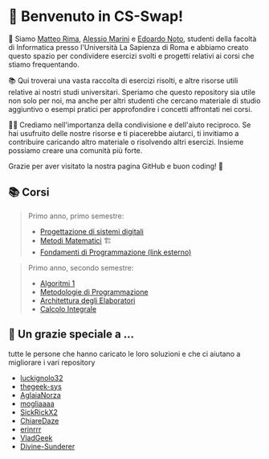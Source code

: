 # 👋 Benvenuto in CS-Swap!

🌟 Siamo [Matteo Rima](https://github.com/rimaout), [Alessio Marini](https://github.com/alem1105) e [Edoardo Noto](https://github.com/notedo), studenti della facoltà di Informatica presso l'Università La Sapienza di Roma e abbiamo creato questo spazio per condividere esercizi svolti e progetti relativi ai corsi che stiamo frequentando.

📚 Qui troverai una vasta raccolta di esercizi risolti, e altre risorse utili relative ai nostri studi universitari. Speriamo che questo repository sia utile non solo per noi, ma anche per altri studenti che cercano materiale di studio aggiuntivo o esempi pratici per approfondire i concetti affrontati nei corsi.

👨‍💻 Crediamo nell'importanza della condivisione e dell'aiuto reciproco. Se hai usufruito delle nostre risorse e ti piacerebbe aiutarci, ti invitiamo a contribuire caricando altro materiale o risolvendo altri esercizi. Insieme possiamo creare una comunità più forte.

Grazie per aver visitato la nostra pagina GitHub e buon coding! 🚀


## 📚 Corsi
>Primo anno, primo semestre:
>- [Progettazione di sistemi digitali](https://github.com/CS-Swap/Progettazione-Sistemi-Digitali)
>- [Metodi Matematici](https://github.com/CS-Swap/Metodi-Matematici-per-l-Informatica) 🏗️
>- [Fondamenti di Programmazione (link esterno)](https://github.com/struggling-student/PythonExercises)

>Primo anno, secondo semestre:
>- [Algoritmi 1](https://github.com/CS-Swap/Algoritmi-1)
>- [Metodologie di Programmazione](https://github.com/CS-Swap/Metodologie-di-Programmazione)
>- [Architettura degli Elaboratori](https://github.com/CS-Swap/Architettura-degli-Elaboratori)
>- [Calcolo Integrale](https://github.com/CS-Swap/Calcolo-Integrale)


## 🌟 Un grazie speciale a ...
tutte le persone che hanno caricato le loro soluzioni e che ci aiutano a migliorare i vari repository
- [luckignolo32](https://github.com/luckignolo32)
- [thegeek-sys](https://github.com/thegeek-sys)
- [AglaiaNorza](https://github.com/AglaiaNorza)
- [mogliaaaa](https://github.com/mogliaaaa)
- [SickRickX2](https://github.com/SickRickX2)
- [ChiareDaze](https://github.com/ChiareDaze)
- [erinrrr](https://github.com/erinrrr)
- [VladGeek](https://github.com/VladGeek)
- [Divine-Sunderer](https://github.com/Divine-Sunderer)
